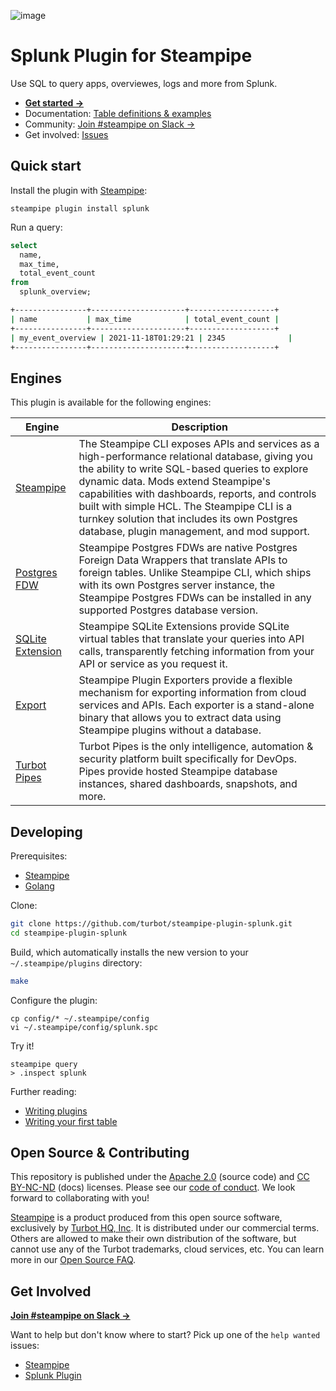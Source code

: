 ![image](https://hub.steampipe.io/images/plugins/turbot/splunk-social-graphic.png)

# Splunk Plugin for Steampipe

Use SQL to query apps, overviewes, logs and more from Splunk.

- **[Get started →](https://hub.steampipe.io/plugins/turbot/splunk)**
- Documentation: [Table definitions & examples](https://hub.steampipe.io/plugins/turbot/splunk/tables)
- Community: [Join #steampipe on Slack →](https://turbot.com/community/join)
- Get involved: [Issues](https://github.com/turbot/steampipe-plugin-splunk/issues)

## Quick start

Install the plugin with [Steampipe](https://steampipe.io):

```shell
steampipe plugin install splunk
```

Run a query:

```sql
select
  name,
  max_time,
  total_event_count
from
  splunk_overview;
```

```sh
+----------------+---------------------+-------------------+
| name           | max_time            | total_event_count |
+----------------+---------------------+-------------------+
| my_event_overview | 2021-11-18T01:29:21 | 2345              |
+----------------+---------------------+-------------------+
```

## Engines

This plugin is available for the following engines:

| Engine        | Description
|---------------|------------------------------------------
| [Steampipe](https://steampipe.io/docs) | The Steampipe CLI exposes APIs and services as a high-performance relational database, giving you the ability to write SQL-based queries to explore dynamic data. Mods extend Steampipe's capabilities with dashboards, reports, and controls built with simple HCL. The Steampipe CLI is a turnkey solution that includes its own Postgres database, plugin management, and mod support.
| [Postgres FDW](https://steampipe.io/docs/steampipe_postgres/overview) | Steampipe Postgres FDWs are native Postgres Foreign Data Wrappers that translate APIs to foreign tables. Unlike Steampipe CLI, which ships with its own Postgres server instance, the Steampipe Postgres FDWs can be installed in any supported Postgres database version.
| [SQLite Extension](https://steampipe.io/docs//steampipe_sqlite/overview) | Steampipe SQLite Extensions provide SQLite virtual tables that translate your queries into API calls, transparently fetching information from your API or service as you request it.
| [Export](https://steampipe.io/docs/steampipe_export/overview) | Steampipe Plugin Exporters provide a flexible mechanism for exporting information from cloud services and APIs. Each exporter is a stand-alone binary that allows you to extract data using Steampipe plugins without a database.
| [Turbot Pipes](https://turbot.com/pipes/docs) | Turbot Pipes is the only intelligence, automation & security platform built specifically for DevOps. Pipes provide hosted Steampipe database instances, shared dashboards, snapshots, and more.

## Developing

Prerequisites:

- [Steampipe](https://steampipe.io/downloads)
- [Golang](https://golang.org/doc/install)

Clone:

```sh
git clone https://github.com/turbot/steampipe-plugin-splunk.git
cd steampipe-plugin-splunk
```

Build, which automatically installs the new version to your `~/.steampipe/plugins` directory:

```bash
make
```

Configure the plugin:

```shell
cp config/* ~/.steampipe/config
vi ~/.steampipe/config/splunk.spc
```

Try it!

```shell
steampipe query
> .inspect splunk
```

Further reading:

- [Writing plugins](https://steampipe.io/docs/develop/writing-plugins)
- [Writing your first table](https://steampipe.io/docs/develop/writing-your-first-table)

## Open Source & Contributing

This repository is published under the [Apache 2.0](https://www.apache.org/licenses/LICENSE-2.0) (source code) and [CC BY-NC-ND](https://creativecommons.org/licenses/by-nc-nd/2.0/) (docs) licenses. Please see our [code of conduct](https://github.com/turbot/.github/blob/main/CODE_OF_CONDUCT.md). We look forward to collaborating with you!

[Steampipe](https://steampipe.io) is a product produced from this open source software, exclusively by [Turbot HQ, Inc](https://turbot.com). It is distributed under our commercial terms. Others are allowed to make their own distribution of the software, but cannot use any of the Turbot trademarks, cloud services, etc. You can learn more in our [Open Source FAQ](https://turbot.com/open-source).

## Get Involved

**[Join #steampipe on Slack →](https://turbot.com/community/join)**

Want to help but don't know where to start? Pick up one of the `help wanted` issues:

- [Steampipe](https://github.com/turbot/steampipe/labels/help%20wanted)
- [Splunk Plugin](https://github.com/turbot/steampipe-plugin-splunk/labels/help%20wanted)
